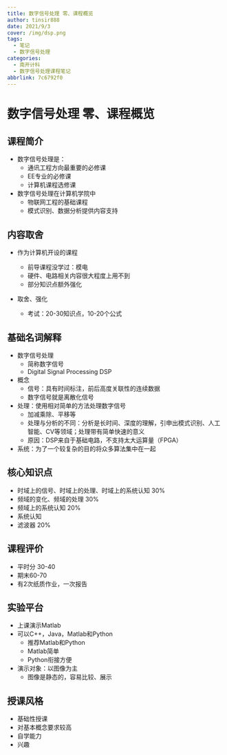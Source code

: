 ```yaml
---
title: 数字信号处理 零、课程概览
author: tinsir888
date: 2021/9/3
cover: /img/dsp.png
tags:
  - 笔记
  - 数字信号处理
categories:
  - 南开计科
  - 数字信号处理课程笔记
abbrlink: 7c6792f0
---
```

# 数字信号处理 零、课程概览

## 课程简介

- 数字信号处理是：
  - 通讯工程方向最重要的必修课
  - EE专业的必修课
  - 计算机课程选修课
- 数字信号处理在计算机学院中
  - 物联网工程的基础课程
  - 模式识别、数据分析提供内容支持

## 内容取舍

- 作为计算机开设的课程
  - 前导课程没学过：模电
  - 硬件、电路相关内容很大程度上用不到
  - 部分知识点额外强化

- 取舍、强化
  - 考试：20-30知识点，10-20个公式

## 基础名词解释

- 数字信号处理
  - 简称数字信号
  - Digital Signal Processing DSP
- 概念
  - 信号：具有时间标注，前后高度关联性的连续数据
  - 数字信号就是离散化信号
- 处理：使用相对简单的方法处理数字信号
  - 加减乘除、平移等
  - 处理与分析的不同：分析是长时间、深度的理解，引申出模式识别、人工智能、CV等领域；处理带有简单快速的意义
  - 原因：DSP来自于基础电路，不支持太大运算量（FPGA）
- 系统：为了一个较复杂的目的将众多算法集中在一起

## 核心知识点

- 时域上的信号、时域上的处理、时域上的系统认知 30%
- 频域的变化、频域的处理 30%
- 频域上的系统认知 20%
- 系统认知
- 滤波器 20%

## 课程评价

- 平时分 30-40
- 期末60-70
- 有2次纸质作业，一次报告

## 实验平台

- 上课演示Matlab
- 可以C++，Java，Matlab和Python
  - 推荐Matlab和Python
  - Matlab简单
  - Python衔接方便
- 演示对象：以图像为主
  - 图像是静态的，容易比较、展示

## 授课风格

- 基础性授课
- 对基本概念要求较高
- 自学能力
- 兴趣





